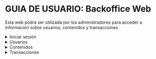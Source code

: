 # GUIA DE USUARIO: Backoffice Web

Esta web podrá ser utilizada por los administradores para acceder a información sobre usuarios, contenidos y transacciones.

<details><summary>Iniciar sesión</summary>
<p>

## Iniciar sesión

Para ingresar sesión se deberá utilizar el mail y clave provisto por un administrador

![](./images/Aspose.Words.735e4c46-5955-417f-b854-d1259a23dd4a.001.jpeg)

</p>
</details>

<details><summary>Usuarios</summary>
<p>

## Usuarios

Al ingresar a la sección de usuarios, se podrá observar un listado de todos los usuarios del sistema.

Para cada usuario se puede observar a simple vista su:

- Nombre de usuario
- Mail
- Foto de perfil
- Tipo suscripción: ![](./images/Aspose.Words.735e4c46-5955-417f-b854-d1259a23dd4a.002.png) si no está suscrito, o ![](./images/Aspose.Words.735e4c46-5955-417f-b854-d1259a23dd4a.003.png) si es premium
- Artista: ![](./images/Aspose.Words.735e4c46-5955-417f-b854-d1259a23dd4a.004.png) si no es artista, o ![](./images/Aspose.Words.735e4c46-5955-417f-b854-d1259a23dd4a.005.png)si es artista

![](./images/Aspose.Words.735e4c46-5955-417f-b854-d1259a23dd4a.006.png)
<p></p>Al seleccionar un usuario se puede observar más información acerca del mismo como:

- Teléfono
- Ubicación
- Descripción
- Albums asociados en caso de ser artista

![](./images/Aspose.Words.735e4c46-5955-417f-b854-d1259a23dd4a.007.png)

</p>
</details>

<details><summary>Contenidos</summary>
<p>

## Contenidos

Al ingresar a la sección de contenidos, se podrá observar un listado de todos los contenidos del sistema.

Se puede filtrar el contenido por álbumes, canciones, o ambos.

Para cada contenido se puede observar a simple vista:

- Imagen asociada
- Título
- Suscripción necesaria: ![](./images/Aspose.Words.735e4c46-5955-417f-b854-d1259a23dd4a.002.png) si no se requiere, o ![](./images/Aspose.Words.735e4c46-5955-417f-b854-d1259a23dd4a.003.png) si es premium
- Tipo de contenido: Canción ![](./images/Aspose.Words.735e4c46-5955-417f-b854-d1259a23dd4a.008.png) o Álbum ![](./images/Aspose.Words.735e4c46-5955-417f-b854-d1259a23dd4a.009.png)

<details><summary>Canción</summary>
<p>

### Canción:

Al seleccionar una canción se podrá observar más información sobre la misma

![](./images/Aspose.Words.735e4c46-5955-417f-b854-d1259a23dd4a.010.png)

![](./images/Aspose.Words.735e4c46-5955-417f-b854-d1259a23dd4a.011.png)

</p>
</details>

<details><summary>Album</summary>
<p>

### Álbum:
Al seleccionar un álbum se podrá observar más información sobre el mismo, así como también las canciones que lo componen.

![](./images/Aspose.Words.735e4c46-5955-417f-b854-d1259a23dd4a.012.png)

![](./images/Aspose.Words.735e4c46-5955-417f-b854-d1259a23dd4a.013.jpeg)
</p>
</details>
</p>
</details>

<details><summary>Transacciones</summary>
<p>

## Transacciones

Al ingresar a la sección de transacciones, se podrá observar un listado de todas las transacciones.

Para cada transacción se muestra:

- Usuario de la transacción
- Hash de transacción

Se puede además filtrar por usuarios mediante la barra de busquedas.

</p>
</details>

